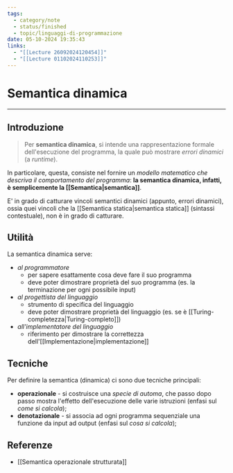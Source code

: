 ```yaml
---
tags:
  - category/note
  - status/finished
  - topic/linguaggi-di-programmazione
date: 05-10-2024 19:35:43
links:
  - "[[Lecture 26092024120454]]"
  - "[[Lecture 01102024110253]]"
---
```

# Semantica dinamica
---
## Introduzione
> Per **semantica dinamica**, si intende una rappresentazione formale dell'esecuzione del programma, la quale può mostrare _errori dinamici_ (a _runtime_).

In particolare, questa, consiste nel fornire un _modello matematico che descriva il comportamento del programma_: **la semantica dinamica, infatti, è semplicemente la [[Semantica|semantica]]**.

E' in grado di catturare vincoli semantici dinamici (appunto, errori dinamici), ossia quei vincoli che la [[Semantica statica|semantica statica]] (sintassi contestuale), non è in grado di catturare.

## Utilità
La semantica dinamica serve:
- _al programmatore_
	- per sapere esattamente cosa deve fare il suo programma
	- deve poter dimostrare proprietà del suo programma (es. la terminazione per ogni possibile input)
- _al progettista del linguaggio_
	- strumento di specifica del linguaggio
	- deve poter dimostrare proprietà del linguaggio (es. se è [[Turing-completezza|Turing-completo]])
- _all'implementatore del linguaggio_
	- riferimento per dimostrare la correttezza dell'[[Implementazione|implementazione]]

## Tecniche
Per definire la semantica (dinamica) ci sono due tecniche principali:
- **operazionale** - si costruisce una _specie di automa_, che passo dopo passo mostra l'effetto dell'esecuzione delle varie istruzioni (enfasi sul _come si calcola_);
- **denotazionale** - si associa ad ogni programma sequenziale una funzione da input ad output (enfasi sul _cosa si calcola_);

## Referenze
- [[Semantica operazionale strutturata]]